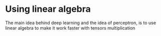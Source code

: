 # Using linear algebra


The main idea behind deep learning and the idea of perceptron, is to use linear algebra to make it work faster with tensors multiplication
